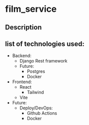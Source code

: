 # film_service

## Description

## list of technologies used:

- Backend:
  - Django Rest framework
  - Future:
    - Postgres
    - Docker
- Frontend:
  - React
    - Tailwind
  - Vite
- Future:
  - Deploy/DevOps:
    - Github Actions
    - Docker

